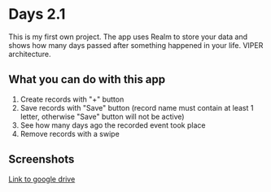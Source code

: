 # Days 2.1
This is my first own project. The app uses Realm to store your data and shows how many days passed after something happened in your life. VIPER architecture.

## What you can do with this app

1. Create records with "+" button
2. Save records with "Save" button (record name must contain at least 1 letter, otherwise "Save" button will not be active)
3. See how many days ago the recorded event took place
4. Remove records with a swipe

## Screenshots

[Link to google drive](https://drive.google.com/drive/folders/11qKoiW-NsSw-w0fzYa6Lqfa8-OciYCuJ?usp=sharing)
